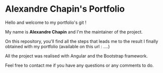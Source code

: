 Alexandre Chapin's Portfolio
============================

Hello and welcome to my portfolio's git !

My name is **Alexandre Chapin** and I'm the maintainer of the project.

On this repository, you'll find all the steps that leads me to the result I 
finally obtained with my portfolio (available on this url : ....)

All the project was realised with Angular and the Bootstrap framework.

Feel free to contact me if you have any questions or any comments to do.
 

